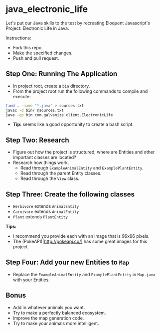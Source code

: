 # java_electronic_life

Let's put our Java skills to the test by recreating Eloquent Javascript's Project: Electronic Life in Java.

Instructions:

- Fork this repo.
- Make the specified changes.
- Push and pull request.

## Step One: Running The Application

- In project root, create a `bin` directory.
- From the project root run the following commands to compile and execute:

```bash
find . -name "*.java" > sources.txt
javac -d bin/ @sources.txt
java -cp bin com.galvanize.client.ElectronicLife
```

- **Tip:** seems like a good opportunity to create a bash script.

## Step Two: Research

- Figure out how the project is structured; where are Entities and other important classes are located?
- Research how things work.
  - Read through `ExampleAnimalEntity` and `ExamplePlantEntity`.
  - Read through the parent Entity classes.
  - Read through the `View` class.

## Step Three: Create the following classes

- `Herbivore` extends `AnimalEntity`
- `Carnivore` extends `AnimalEntity`
- `Plant` extends `PlantEntity`

**Tips:**

- I recommend you provide each with an image that is 96x96 pixels.
- The (PokeAPI)[http://pokeapi.co/] has some great images for this project.

## Step Four: Add your new Entities to `Map`

- Replace the `ExampleAnimalEntity` and `ExamplePlantEntity` in `Map.java` with your Entities.

## Bonus

- Add in whatever animals you want.
- Try to make a perfectly balanced ecosystem.
- Improve the map generation code.
- Try to make your animals more intelligent.
